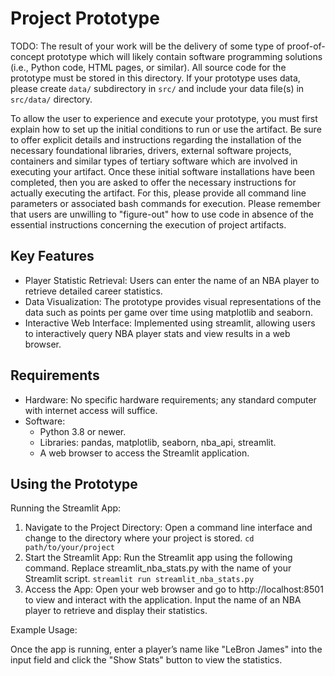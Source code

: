 # Project Prototype

TODO: The result of your work will be the delivery of some type of proof-of-concept prototype which will likely contain software programming solutions (i.e., Python code, HTML pages, or similar). All source code for the prototype must be stored in this directory. If your prototype uses data, please create `data/` subdirectory in `src/` and include your data file(s) in `src/data/` directory.

To allow the user to experience and execute your prototype, you must first explain how to set up the initial conditions to run or use the artifact. Be sure to offer explicit details and instructions regarding the installation of the necessary foundational libraries, drivers, external software projects, containers and similar types of tertiary software which are involved in executing your artifact. Once these initial software installations have been completed, then you are asked to offer the necessary instructions for actually executing the artifact. For this, please provide all command line parameters or associated bash commands for execution. Please remember that users are unwilling to "figure-out" how to use code in absence of the essential instructions concerning the execution of project artifacts.

## Key Features

* Player Statistic Retrieval: Users can enter the name of an NBA player to retrieve detailed career statistics.
* Data Visualization: The prototype provides visual representations of the data such as points per game over time using matplotlib and seaborn.
* Interactive Web Interface: Implemented using streamlit, allowing users to interactively query NBA player stats and view results in a web browser.

## Requirements

* Hardware: No specific hardware requirements; any standard computer with internet access will suffice.
* Software:
  * Python 3.8 or newer.
  * Libraries: pandas, matplotlib, seaborn, nba_api, streamlit.
  * A web browser to access the Streamlit application.

## Using the Prototype

Running the Streamlit App:

1. Navigate to the Project Directory:
Open a command line interface and change to the directory where your project is stored.
`cd path/to/your/project`
2. Start the Streamlit App:
Run the Streamlit app using the following command. Replace streamlit_nba_stats.py with the name of your Streamlit script.
`streamlit run streamlit_nba_stats.py`
3. Access the App:
Open your web browser and go to http://localhost:8501 to view and interact with the application.
Input the name of an NBA player to retrieve and display their statistics.

Example Usage:

Once the app is running, enter a player’s name like "LeBron James" into the input field and click the "Show Stats" button to view the statistics.
